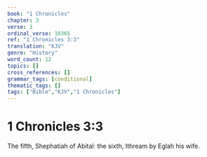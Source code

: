 ```yaml
---
book: "1 Chronicles"
chapter: 3
verse: 3
ordinal_verse: 10365
ref: "1 Chronicles 3:3"
translation: "KJV"
genre: "History"
word_count: 12
topics: []
cross_references: []
grammar_tags: [conditional]
thematic_tags: []
tags: ["Bible","KJV","1 Chronicles"]
---
```


# 1 Chronicles 3:3

The fifth, Shephatiah of Abital: the sixth, Ithream by Eglah his wife.
